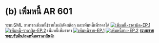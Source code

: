 # (b)    เพิ่มหนี้ AR  601

ระบบSML สามารถเพิ่มหนี้(ขายใหม่)ตัดสต๊อก และเพิ่มหนี้เพิ่ราคาได้
[![เพิ่มหนี้-ราคาผิด-EP.1](/images/เพิ่มหนี้-ราคาผิด-EP.1.jpg)](/images/เพิ่มหนี้-ราคาผิด-EP.1.jpg)
[![เพิ่มหนี้-ราคาผิด-EP.2](/images/เพิ่มหนี้-ราคาผิด-EP.2.jpg)](/images/เพิ่มหนี้-ราคาผิด-EP.2.jpg) เพิ่มหนี้เพิ่มราคา
[![เพิ่มหนี้ขาย-EP.1](/images/เพิ่มหนี้ขาย-EP.1.jpg)](/images/เพิ่มหนี้ขาย-EP.1.jpg)
[![เพิ่มหนี้ขาย-EP.2](/images/เพิ่มหนี้ขาย-EP.2.jpg)](/images/เพิ่มหนี้ขาย-EP.2.jpg)
[**ระบบขาย**](http://www.smlaccount.com/manual/?page_id=593)
[**ระบบรับคืน/ลดหนี้ลดราคาสินค้า**](http://www.smlaccount.com/manual/?page_id=605)  

